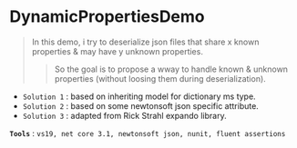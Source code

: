# DynamicPropertiesDemo

>In this demo, i try to deserialize json files that share x known properties & may have y unknown properties.
>>So the goal is to propose a wway to handle known & unknown properties (without loosing them during deserialization).

- `Solution 1` : based on inheriting model for dictionary ms type.
- `Solution 2` : based on some newtonsoft json specific attribute.
- `Solution 3` : adapted from Rick Strahl expando library.

**`Tools`** : `vs19, net core 3.1, newtonsoft json, nunit, fluent assertions`
